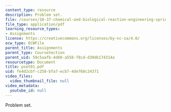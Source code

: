 ```yaml
---
content_type: resource
description: Problem set.
file: /courses/10-37-chemical-and-biological-reaction-engineering-spring-2007/fe4d2cbfc258bfa7ecb74de768c24371_pset01.pdf
file_type: application/pdf
learning_resource_types:
- Assignments
license: https://creativecommons.org/licenses/by-nc-sa/4.0/
ocw_type: OCWFile
parent_title: Assignments
parent_type: CourseSection
parent_uid: 59c5aafb-4d60-a558-f8cd-d39db174314a
resourcetype: Document
title: pset01.pdf
uid: fe4d2cbf-c258-bfa7-ecb7-4de768c24371
video_files:
  video_thumbnail_file: null
video_metadata:
  youtube_id: null
---
```

Problem set.